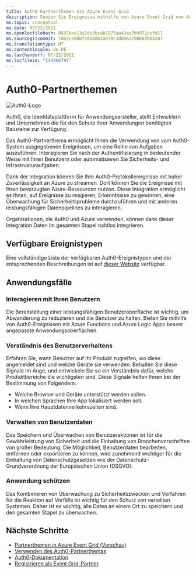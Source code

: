 ```yaml
---
title: Auth0-Partnerthemen mit Azure Event Grid
description: Senden Sie Ereignisse mithilfe von Azure Event Grid von Auth0 an Azure-Dienste.
ms.topic: conceptual
ms.date: 07/22/2021
ms.openlocfilehash: 0837bee13a1da3bcab7875aa43aa7b9972ccfd17
ms.sourcegitcommit: 7d63ce88bfe8188b1ae70c3d006a29068d066287
ms.translationtype: HT
ms.contentlocale: de-DE
ms.lasthandoff: 07/22/2021
ms.locfileid: "114466797"
---
```

# <a name="auth0-partner-topics"></a>Auth0-Partnerthemen
![Auth0-Logo](./media/auth0-overview/auth0-logo.png)

Auth0, die Identitätsplattform für Anwendungsersteller, stellt Entwicklern und Unternehmen die für den Schutz ihrer Anwendungen benötigten Bausteine zur Verfügung.

Das Auth0-Partnerthema ermöglicht Ihnen die Verwendung von vom Auth0-System ausgegebenen Ereignissen, um eine Reihe von Aufgaben auszuführen. Interagieren Sie nach der Authentifizierung in bedeutender Weise mit Ihren Benutzern oder automatisieren Sie Sicherheits- und Infrastrukturaufgaben.

Dank der Integration können Sie Ihre Auth0-Protokollereignisse mit hoher Zuverlässigkeit an Azure zu streamen. Dort können Sie die Ereignisse mit Ihren bevorzugten Azure-Ressourcen nutzen. Diese Integration ermöglicht es Ihnen, auf Ereignisse zu reagieren, Erkenntnisse zu gewinnen, eine Überwachung für Sicherheitsprobleme durchzuführen und mit anderen leistungsfähigen Datenpipelines zu interagieren.

Organisationen, die Auth0 und Azure verwenden, können dank dieser Integration Daten im gesamten Stapel nahtlos integrieren. 
 
## <a name="available-event-types"></a>Verfügbare Ereignistypen
Eine vollständige Liste der verfügbaren Auth0-Ereignistypen und der entsprechenden Beschreibungen ist auf [dieser Website](https://auth0.com/docs/logs/references/log-event-type-codes) verfügbar.

## <a name="use-cases"></a>Anwendungsfälle

### <a name="engage-with-your-users"></a>Interagieren mit Ihren Benutzern
Die Bereitstellung einer leistungsfähigen Benutzeroberfläche ist wichtig, um Abwanderung zu reduzieren und die Benutzer zu halten. Bieten Sie mithilfe von Auth0-Ereignissen mit Azure Functions und Azure Logic Apps besser angepasste Anwendungsoberflächen. 

### <a name="understand-user-behavior"></a>Verständnis des Benutzerverhaltens
Erfahren Sie, wann Benutzer auf Ihr Produkt zugreifen, wo diese angemeldet sind und welche Geräte sie verwenden. Behalten Sie diese Signale im Auge, und entwickeln Sie so ein Verständnis dafür, welche Produktbereiche die wichtigsten sind. Diese Signale helfen Ihnen bei der Bestimmung von Folgendem:
- Welche Browser und Geräte unterstützt werden sollen. 
- In welchen Sprachen Ihre App lokalisiert werden soll. 
- Wenn Ihre Hauptdatenverkehrszeiten sind. 

### <a name="manage-user-data"></a>Verwalten von Benutzerdaten
Das Speichern und Überwachen von Benutzeraktionen ist für die Gewährleistung von Sicherheit und die Einhaltung von Branchenvorschriften von großer Bedeutung. Die Möglichkeit, Benutzerdaten bearbeiten, entfernen oder exportieren zu können, wird zunehmend wichtiger für die Einhaltung von Datenschutzgesetzen wie der Datenschutz-Grundverordnung der Europäischen Union (DSGVO).

### <a name="secure-your-application"></a>Anwendung schützen
Das Kombinieren von Überwachung zu Sicherheitszwecken und Verfahren für die Reaktion auf Vorfälle ist wichtig für den Schutz von verteilten Systemen. Daher ist es wichtig, alle Daten an einem Ort zu speichern und den gesamten Stapel zu überwachen. 

## <a name="next-steps"></a>Nächste Schritte

- [Partnerthemen in Azure Event Grid (Vorschau)](partner-events-overview.md)
- [Verwenden des Auth0-Partnerthemas](auth0-how-to.md)
- [Auth0-Dokumentation](https://auth0.com/docs/azure-tutorial)
- [Registrieren als Event Grid-Partner](partner-onboarding-overview.md)

